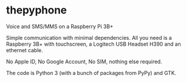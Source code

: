 # thepyphone
Voice and SMS/MMS on a Raspberry Pi 3B+

Simple communication with minimal dependencies.  All you need is a Raspberry 3B+ with touchscreen, a Logitech USB Headset H390 and an ethernet cable.

No Apple ID, No Google Account, No SIM, nothing else required.

The code is Python 3 (with a bunch of packages from PyPy) and GTK.  

